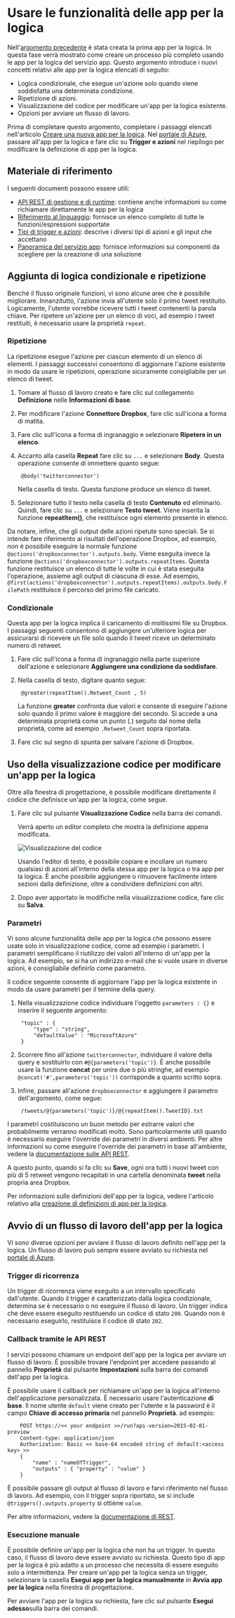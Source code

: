 <properties 
	pageTitle="Usare le funzionalità delle app per la logica | Microsoft Azure" 
	description="Informazioni su come usare le funzionalità avanzate delle app per la logica." 
	authors="stepsic-microsoft-com" 
	manager="dwrede" 
	editor="" 
	services="app-service\logic" 
	documentationCenter=""/>

<tags
	ms.service="app-service-logic"
	ms.workload="integration"
	ms.tgt_pltfrm="na"
	ms.devlang="na"
	ms.topic="article"
	ms.date="01/04/2016"
	ms.author="stepsic"/>
	
# Usare le funzionalità delle app per la logica

Nell'[argomento precedente][Create a new logic app] è stata creata la prima app per la logica. In questa fase verrà mostrato come creare un processo più completo usando le app per la logica del servizio app. Questo argomento introduce i nuovi concetti relativi alle app per la logica elencati di seguito:

- Logica condizionale, che esegue un'azione solo quando viene soddisfatta una determinata condizione.
- Ripetizione di azioni.
- Visualizzazione del codice per modificare un'app per la logica esistente.
- Opzioni per avviare un flusso di lavoro.

Prima di completare questo argomento, completare i passaggi elencati nell'articolo [Creare una nuova app per la logica]. Nel [portale di Azure], passare all'app per la logica e fare clic su **Trigger e azioni** nel riepilogo per modificare la definizione di app per la logica.

## Materiale di riferimento

I seguenti documenti possono essere utili:

- [API REST di gestione e di runtime](https://msdn.microsoft.com/library/azure/dn948513.aspx): contiene anche informazioni su come richiamare direttamente le app per la logica
- [Riferimento al linguaggio](https://msdn.microsoft.com/library/azure/dn948512.aspx): fornisce un elenco completo di tutte le funzioni/espressioni supportate
- [Tipi di trigger e azioni](https://msdn.microsoft.com/library/azure/dn948511.aspx): descrive i diversi tipi di azioni e gli input che accettano
- [Panoramica del servizio app](app-service-value-prop-what-is.md): fornisce informazioni sui componenti da scegliere per la creazione di una soluzione

## Aggiunta di logica condizionale e ripetizione

Benché il flusso originale funzioni, vi sono alcune aree che è possibile migliorare. Innanzitutto, l'azione invia all'utente solo il primo tweet restituito. Logicamente, l'utente vorrebbe ricevere tutti i tweet contenenti la parola chiave. Per ripetere un'azione per un elenco di voci, ad esempio i tweet restituiti, è necessario usare la proprietà `repeat`.

### Ripetizione
La ripetizione esegue l'azione per ciascun elemento di un elenco di elementi. I passaggi successivi consentono di aggiornare l'azione esistente in modo da usare le ripetizioni, operazione sicuramente consigliabile per un elenco di tweet.

1. Tornare al flusso di lavoro creato e fare clic sul collegamento **Definizione** nelle **Informazioni di base**. 

2. Per modificare l'azione **Connettore Dropbox**, fare clic sull'icona a forma di matita.

3. Fare clic sull'icona a forma di ingranaggio e selezionare **Ripetere in un elenco**.
 
2. Accanto alla casella **Repeat** fare clic su `...` e selezionare **Body**. Questa operazione consente di immettere quanto segue:

    	@body('twitterconnector')

	Nella casella di testo. Questa funzione produce un elenco di tweet.

3. Selezionare tutto il testo nella casella di testo **Contenuto** ed eliminarlo. Quindi, fare clic su `...` e selezionare **Testo tweet**. Viene inserita la funzione **repeatItem()**, che restituisce ogni elemento presente in elenco.

Da notare, infine, che gli output delle azioni ripetute sono speciali. Se si intende fare riferimento ai risultati dell'operazione Dropbox, ad esempio, *non* è possibile eseguire la normale funzione `@actions('dropboxconnector').outputs.body`. Viene eseguita invece la funzione `@actions('dropboxconnector').outputs.repeatItems`. Questa funzione restituisce un elenco di tutte le volte in cui è stata eseguita l'operazione, assieme agli output di ciascuna di esse. Ad esempio, `@first(actions('dropboxconnector').outputs.repeatItems).outputs.body.FilePath` restituisce il percorso del primo file caricato.

### Condizionale
Questa app per la logica implica il caricamento di moltissimi file su Dropbox. I passaggi seguenti consentono di aggiungere un'ulteriore logica per assicurarsi di ricevere un file solo quando il tweet riceve un determinato numero di retweet.

1. Fare clic sull'icona a forma di ingranaggio nella parte superiore dell'azione e selezionare **Aggiungere una condizione da soddisfare**.

2. Nella casella di testo, digitare quanto segue:

    	@greater(repeatItem().Retweet_Count , 5)
    
	La funzione **greater** confronta due valori e consente di eseguire l'azione solo quando il primo valore è maggiore del secondo. Si accede a una determinata proprietà come un punto (.) seguito dal nome della proprietà, come ad esempio `.Retweet_Count` sopra riportata.

3. Fare clic sul segno di spunta per salvare l'azione di Dropbox.

## Uso della visualizzazione codice per modificare un'app per la logica

Oltre alla finestra di progettazione, è possibile modificare direttamente il codice che definisce un'app per la logica, come segue.

1. Fare clic sul pulsante **Visualizzazione Codice** nella barra dei comandi. 

	Verrà aperto un editor completo che mostra la definizione appena modificata.

	![Visualizzazione del codice](./media/app-service-logic-use-logic-app-features/codeview.png)

    Usando l'editor di testo, è possibile copiare e incollare un numero qualsiasi di azioni all'interno della stessa app per la logica o tra app per la logica. È anche possibile aggiungere o rimuovere facilmente intere sezioni dalla definizione, oltre a condividere definizioni con altri.

2. Dopo aver apportato le modifiche nella visualizzazione codice, fare clic su **Salva**.

### Parametri
Vi sono alcune funzionalità delle app per la logica che possono essere usate solo in visualizzazione codice, come ad esempio i parametri. I parametri semplificano il riutilizzo dei valori all'interno di un'app per la logica. Ad esempio, se si ha un indirizzo e-mail che si vuole usare in diverse azioni, è consigliabile definirlo come parametro.

Il codice seguente consente di aggiornare l'app per la logica esistente in modo da usare parametri per il termine della query.

1. Nella visualizzazione codice individuare l'oggetto `parameters : {}` e inserire il seguente argomento:

	    "topic" : {
		    "type" : "string",
		    "defaultValue" : "MicrosoftAzure"
	    }
    
2. Scorrere fino all'azione `twitterconnector`, individuare il valore della query e sostituirlo con `#@{parameters('topic')}`. È anche possibile usare la funzione **concat** per unire due o più stringhe, ad esempio `@concat('#',parameters('topic'))` corrisponde a quanto scritto sopra.
 
3. Infine, passare all'azione `dropboxconnector` e aggiungere il parametro dell'argomento, come segue:

    	/tweets/@{parameters('topic')}/@{repeatItem().TweetID}.txt

I parametri costituiscono un buon metodo per estrarre valori che probabilmente verranno modificati molto. Sono particolarmente utili quando è necessario eseguire l'override dei parametri in diversi ambienti. Per altre informazioni su come eseguire l'override dei parametri in base all'ambiente, vedere la [documentazione sulle API REST](http://go.microsoft.com/fwlink/?LinkID=525617&clcid=0x409).

A questo punto, quando si fa clic su **Save**, ogni ora tutti i nuovi tweet con più di 5 retweet vengono recapitati in una cartella denominata **tweet** nella propria area Dropbox.

Per informazioni sulle definizioni dell'app per la logica, vedere l'articolo relativo alla [creazione di definizioni di app per la logica](app-service-logic-author-definitions.md).

## Avvio di un flusso di lavoro dell'app per la logica
Vi sono diverse opzioni per avviare il flusso di lavoro definito nell'app per la logica. Un flusso di lavoro può sempre essere avviato su richiesta nel [portale di Azure].

### Trigger di ricorrenza
Un trigger di ricorrenza viene eseguito a un intervallo specificato dall'utente. Quando il trigger è caratterizzato dalla logica condizionale, determina se è necessario o no eseguire il flusso di lavoro. Un trigger indica che deve essere eseguito restituendo un codice di stato `200`. Quando non è necessario eseguirlo, restituisce il codice di stato `202`.

### Callback tramite le API REST
I servizi possono chiamare un endpoint dell'app per la logica per avviare un flusso di lavoro. È possibile trovare l'endpoint per accedere passando al pannello **Proprietà** dal pulsante **Impostazioni** sulla barra dei comandi dell'app per la logica.

È possibile usare il callback per richiamare un'app per la logica all'interno dell'applicazione personalizzata. È necessario usare l'autenticazione **di base**. Il nome utente `default` viene creato per l'utente e la password è il campo **Chiave di accesso primaria** nel pannello **Proprietà**. ad esempio:

        POST https://<< your endpoint >>/run?api-version=2015-02-01-preview
        Content-type: application/json
        Authorization: Basic << base-64 encoded string of default:<access key> >>
        {
            "name" : "nameOfTrigger",
            "outputs" : { "property" : "value" }
        }

È possibile passare gli output al flusso di lavoro e farvi riferimento nel flusso di lavoro. Ad esempio, con il trigger sopra riportato, se si include `@triggers().outputs.property` si ottiene `value`.

Per altre informazioni, vedere la [documentazione di REST](http://go.microsoft.com/fwlink/?LinkID=525617&clcid=0x409).

### Esecuzione manuale
È possibile definire un'app per la logica che non ha un trigger. In questo caso, il flusso di lavoro deve essere avviato su richiesta. Questo tipo di app per la logica è più adatto a un processo che necessita di essere eseguito solo a intermittenza. Per creare un'app per la logica senza un trigger, selezionare la casella **Esegui app per la logica manualmente** in **Avvia app per la logica** nella finestra di progettazione.

Per avviare l'app per la logica su richiesta, fare clic sul pulsante **Esegui adesso**sulla barra dei comandi.

<!-- Shared links -->
[Create a new logic app]: app-service-logic-create-a-logic-app.md
[Creare una nuova app per la logica]: app-service-logic-create-a-logic-app.md
[portale di Azure]: https://portal.azure.com

<!---HONumber=AcomDC_0107_2016-->